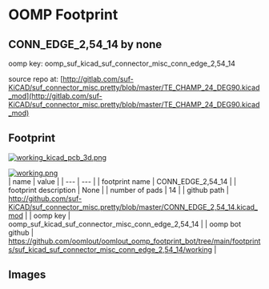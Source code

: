 # OOMP Footprint  
## CONN_EDGE_2,54_14  by none  
  
oomp key: oomp_suf_kicad_suf_connector_misc_conn_edge_2,54_14  
  
source repo at: [http://gitlab.com/suf-KiCAD/suf_connector_misc.pretty/blob/master/TE_CHAMP_24_DEG90.kicad_mod](http://gitlab.com/suf-KiCAD/suf_connector_misc.pretty/blob/master/TE_CHAMP_24_DEG90.kicad_mod)  
## Footprint  
  
[![working_kicad_pcb_3d.png](working_kicad_pcb_3d_600.png)](working_kicad_pcb_3d.png)  
  
[![working.png](working_600.png)](working.png)  
| name | value | 
| --- | --- | 
| footprint name | CONN_EDGE_2,54_14 | 
| footprint description | None | 
| number of pads | 14 | 
| github path | http://github.com/suf-KiCAD/suf_connector_misc.pretty/blob/master/CONN_EDGE_2,54_14.kicad_mod | 
| oomp key | oomp_suf_kicad_suf_connector_misc_conn_edge_2,54_14 | 
| oomp bot github | https://github.com/oomlout/oomlout_oomp_footprint_bot/tree/main/footprints/suf_kicad_suf_connector_misc_conn_edge_2,54_14/working | 
## Images  
